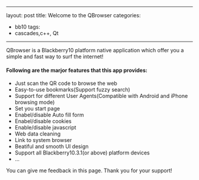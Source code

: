 
---
layout: post
title: Welcome to the QBrowser
categories:
- bb10
tags:
- cascades,c++, Qt 
---

QBrowser is a Blackberry10 platform native application which offer you a simple and fast way to surf the internet! 

#### Following are the marjor features that this app provides:
* Just scan the QR code to browse the web
* Easy-to-use bookmarks(Support fuzzy search)
* Support for different User Agents(Compatible with Android and iPhone browsing mode)
* Set you start page
* Enabel/disable Auto fill form
* Enabel/disable cookies 
* Enable/disable javascript
* Web data cleaning
* Link to system browser
* Beatiful and smooth UI design
* Support all Blackberry10.3.1(or above) platform devices
* ...

You can give me feedback in this page.
Thank you for your support!